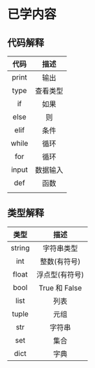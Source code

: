 # 已学内容

## 代码解释
|  代码   |  描述  |
|:-----:|:----:|
| print |  输出  |
| type  | 查看类型 |
|  if   |  如果  |
| else  |  则   |
| elif  |  条件  |
| while |  循环  |
|  for  |  循环  |
| input | 数据输入 |
|  def  |  函数  |
|       |      |

## 类型解释
|   类型   |      描述      |
|:------:|:------------:|
| string |    字符串类型     |
|  int   |   整数(有符号)    |
| float  |   浮点型(有符号)   |
|  bool  | True 和 False | 
|  list  |      列表      |
| tuple  |      元组      |
|  str   |     字符串      |
|  set   |      集合      |
|  dict  |      字典      |
 